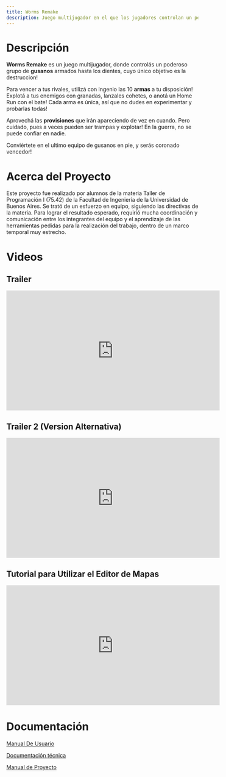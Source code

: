 ```yaml
---
title: Worms Remake
description: Juego multijugador en el que los jugadores controlan un pequeño ejército de gusanos fuertemente armados que se enfrentarán a muerte.
---
```


# Descripción

**Worms Remake** es un juego multijugador, donde controlás un poderoso grupo de **gusanos** armados hasta los dientes, cuyo único objetivo es la destruccion!

Para vencer a tus rivales, utilizá con ingenio las 10 **armas** a tu disposición! Explotá a tus enemigos con granadas, lanzales cohetes, o anotá un Home Run con el bate! Cada arma es única, así que no dudes en experimentar y probarlas todas!

Aprovechá las **provisiones** que irán apareciendo de vez en cuando. Pero cuidado, pues a veces pueden ser trampas y explotar! En la guerra, no se puede confiar en nadie.

Conviértete en el ultimo equipo de gusanos en pie, y serás coronado vencedor!

# Acerca del Proyecto

Este proyecto fue realizado por alumnos de la materia Taller de Programación I (75.42) de la Facultad de Ingeniería de la Universidad de Buenos Aires. Se trató de un esfuerzo en equipo, siguiendo las directivas de la materia. Para lograr el resultado esperado, requirió mucha coordinación y comunicación entre los integrantes del equipo y el aprendizaje de las herramientas pedidas para la realización del trabajo, dentro de un marco temporal muy estrecho.

# Videos

## Trailer

<iframe 
    width="560"
    height="315"
    src="https://www.youtube.com/embed/g9llPTpacLc?si=wd8-gUnIPQ-l1H-0"
    title="YouTube video player"
    frameborder="0"
    allow="accelerometer; autoplay; clipboard-write; encrypted-media; gyroscope; picture-in-picture; web-share"
    allowfullscreen>
</iframe>

## Trailer 2 (Version Alternativa)

<iframe
    width="560"
    height="315"
    src="https://www.youtube.com/embed/CadxlKSE6is?si=u85YJ8YCSbqqJej2"
    title="YouTube video player"
    frameborder="0"
    allow="accelerometer; autoplay; clipboard-write; encrypted-media; gyroscope; picture-in-picture; web-share"
    allowfullscreen>
</iframe>

## Tutorial para Utilizar el Editor de Mapas

<iframe
    width="560"
    height="315"
    src="https://www.youtube.com/embed/hTBcTNcmc6g?si=F2i1gxK_spSkiQDE"
    title="YouTube video player"
    frameborder="0"
    allow="accelerometer; autoplay; clipboard-write; encrypted-media; gyroscope; picture-in-picture; web-share"
    allowfullscreen>
</iframe>

# Documentación

<a href="https://github.com/ManusaRivi/taller-tp-worms/raw/main/docs/Manual%20De%20Usuario.pdf" target="_blank">Manual De Usuario</a>

<a href="https://github.com/ManusaRivi/taller-tp-worms/raw/main/docs/Documentacion%20Tecnica.pdf" target="_blank">Documentación técnica</a>

<a href="https://github.com/ManusaRivi/taller-tp-worms/raw/main/docs/Manual%20de%20Proyecto.pdf" target="_blank">Manual de Proyecto</a>
